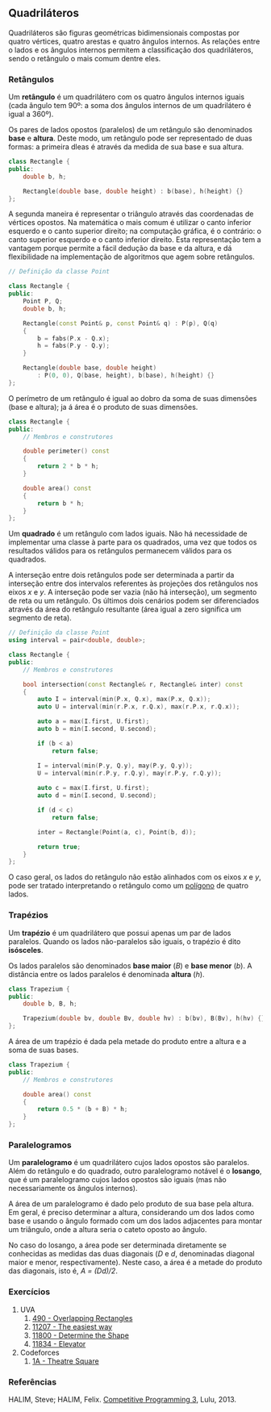 Quadriláteros
-------------

Quadriláteros são figuras geométricas bidimensionais compostas por quatro
vértices, quatro arestas e quatro ângulos internos. As relações entre o lados
e os ângulos internos permitem a classificação dos quadriláteros, sendo o 
retângulo o mais comum dentre eles.

### Retângulos

Um **retângulo** é um quadrilátero com os quatro ângulos internos iguais (cada
ângulo tem 90º: a soma dos ângulos internos de um quadrilátero é igual a
360º).

Os pares de lados opostos (paralelos) de um retângulo são denominados **base** e 
**altura**. Deste modo, um retângulo pode ser representado de duas formas:
a primeira dleas é através da medida de sua base e sua altura.
```C++
class Rectangle {
public:
    double b, h;

    Rectangle(double base, double height) : b(base), h(height) {}
};
```
A segunda maneira é representar o triângulo através das coordenadas de vértices 
opostos. Na matemática o mais comum é utilizar o canto inferior esquerdo e o
canto superior direito; na computação gráfica, é o contrário: o canto superior
esquerdo e o canto inferior direito. Esta representação tem a vantagem porque
permite a fácil dedução da base e da altura, e dá flexibilidade na implementação
de algoritmos que agem sobre retângulos.
```C++
// Definição da classe Point

class Rectangle {
public:
    Point P, Q;
    double b, h;

    Rectangle(const Point& p, const Point& q) : P(p), Q(q)
    {
        b = fabs(P.x - Q.x);
        h = fabs(P.y - Q.y);
    }

    Rectangle(double base, double height) 
        : P(0, 0), Q(base, height), b(base), h(height) {}
};
```
O perímetro de um retângulo é igual ao dobro da soma de suas dimensões (base e
altura); ja á área é o produto de suas dimensões.
```C++
class Rectangle {
public:
    // Membros e construtores

    double perimeter() const
    {
        return 2 * b * h;
    }

    double area() const
    {
        return b * h;
    }
};
```
Um **quadrado** é um retângulo com lados iguais. Não há necessidade de 
implementar uma classe à parte para os quadrados, uma vez que todos os
resultados válidos para os retângulos permanecem válidos para os quadrados.

A interseção entre dois retângulos pode ser determinada a partir da interseção
entre dos intervalos referentes às projeções dos retângulos nos eixos _x_ e 
_y_. A interseção pode ser vazia (não há interseção), um segmento de reta ou
um retângulo. Os últimos dois cenários podem ser diferenciados através da 
área do retângulo resultante (área igual a zero significa um segmento de reta).
```C++
// Definição da classe Point
using interval = pair<double, double>;

class Rectangle {
public:
    // Membros e construtores

    bool intersection(const Rectangle& r, Rectangle& inter) const
    {
        auto I = interval(min(P.x, Q.x), max(P.x, Q.x));
        auto U = interval(min(r.P.x, r.Q.x), max(r.P.x, r.Q.x));

        auto a = max(I.first, U.first);
        auto b = min(I.second, U.second);

        if (b < a)
            return false;

        I = interval(min(P.y, Q.y), may(P.y, Q.y));
        U = interval(min(r.P.y, r.Q.y), may(r.P.y, r.Q.y));
 
        auto c = max(I.first, U.first);
        auto d = min(I.second, U.second);

        if (d < c)
            return false;

        inter = Rectangle(Point(a, c), Point(b, d));

        return true;
    }
};
``` 

O caso geral, os lados do retângulo não estão alinhados com os eixos _x_ e _y_,
pode ser tratado interpretando o retângulo como um [polígono](Polygon.md) de 
quatro lados.

### Trapézios

Um **trapézio** é um quadrilátero que possui apenas um par de lados
paralelos. Quando os lados não-paralelos são iguais, o trapézio é dito
**isósceles**.

Os lados paralelos são denominados **base maior** (_B_) e **base menor** 
(_b_). A distância entre os lados paralelos é denominada **altura** (_h_).
```C++
class Trapezium {
public:
    double b, B, h;

    Trapezium(double bv, double Bv, double hv) : b(bv), B(Bv), h(hv) {}
};
```

A área de um trapézio é dada pela metade do produto entre a altura e a soma de
suas bases.
```C++
class Trapezium {
public:
    // Membros e construtores

    double area() const
    {
        return 0.5 * (b + B) * h;
    }
};
```

### Paralelogramos

Um **paralelogramo** é um quadrilátero cujos lados opostos são paralelos. 
Além do retângulo e do quadrado, outro paralelogramo notável é o 
**losango**, que é um paralelogramo cujos lados opostos são iguais (mas não
necessariamente os ângulos internos).

A área de um paralelogramo é dado pelo produto de sua base pela altura. Em geral,
é preciso determinar a altura, considerando um dos lados como base e usando
o ângulo formado com um dos lados adjacentes para montar um triângulo, onde a
altura seria o cateto oposto ao ângulo.

No caso do losango, a área pode ser determinada diretamente se conhecidas as
medidas das duas diagonais (_D_ e _d_, denominadas diagonal maior e menor,
respectivamente). Neste caso, a área é a metade do produto das diagonais, isto é,
_A = (Dd)/2_.

### Exercícios

<!--- 490 - Interseção de retângulos -->
<!--- 11207 - Divisão de retângulos em quadrados -->
<!--- 11000 - Identificação de quadriláteros, ccw, dot() e cross() -->
<!--- 11834 - Packing círculos em retângulos -->
<!--- 1A - Divisão de retângulos em quadrados -->
1. UVA
    1. [490 - Overlapping Rectangles](https://uva.onlinejudge.org/index.php?option=com_onlinejudge&Itemid=8&category=24&page=show_problem&problem=401)
    1. [11207 - The easiest way](https://uva.onlinejudge.org/index.php?option=com_onlinejudge&Itemid=8&page=show_problem&category=24&problem=2148&mosmsg=Submission+received+with+ID+17770469)
    1. [11800 - Determine the Shape](https://uva.onlinejudge.org/index.php?option=com_onlinejudge&Itemid=8&page=show_problem&category=24&problem=2900&mosmsg=Submission+received+with+ID+18005326)
    1. [11834 - Elevator](https://uva.onlinejudge.org/index.php?option=com_onlinejudge&Itemid=8&page=show_problem&category=24&problem=2934&mosmsg=Submission+received+with+ID+17770779)
1. Codeforces
    1. [1A - Theatre Square](http://codeforces.com/problemset/problem/1/A)

### Referências

HALIM, Steve; HALIM, Felix. [Competitive Programming 3](http://cpbook.net/), Lulu, 2013.
